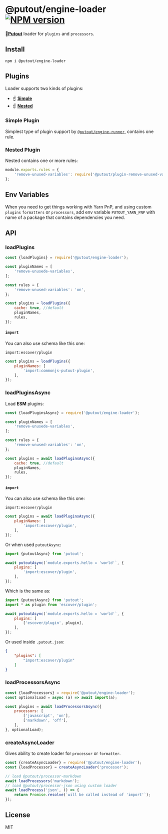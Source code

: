 # @putout/engine-loader [![NPM version][NPMIMGURL]][NPMURL]

[NPMIMGURL]: https://img.shields.io/npm/v/@putout/engine-loader.svg?style=flat&longCache=true
[NPMURL]: https://npmjs.org/package/@putout/engine-loader"npm"

🐊[**Putout**](https://github.com/coderaiser/putout) loader for `plugins` and `processors`.

## Install

```
npm i @putout/engine-loader
```

## Plugins

Loader supports two kinds of plugins:

- ☝️ [**Simple**](#simple-plugin)
- ☝️ [**Nested**](#nested-plugin)

### Simple Plugin

Simplest type of plugin support by [`@putout/engine-runner`](https://github.com/coderaiser/putout/tree/master/packages/engine-runner#supported-plugin-types), contains one rule.

### Nested Plugin

Nested contains one or more rules:

```js
module.exports.rules = {
    'remove-unused-variables': require('@putout/plugin-remove-unused-variables'),
};
```

## Env Variables

When you need to get things working with Yarn PnP, and using custom `plugins` `formatters` or `processors`, add env variable
`PUTOUT_YARN_PNP` with name of a package that contains dependencies you need.

## API

### loadPlugins

```js
const {loadPlugins} = require('@putout/engine-loader');

const pluginNames = [
    'remove-unusede-variables',
];

const rules = {
    'remove-unused-variables': 'on',
};

const plugins = loadPlugins({
    cache: true, //default
    pluginNames,
    rules,
});
```

#### `import`

You can also use schema like this one:

```
import:escover/plugin
```

```js
const plugins = loadPlugins({
    pluginNames: [
        'import:commonjs-putout-plugin',
    ],
});
```

### loadPluginsAsync

Load **ESM** plugins:

```js
const {loadPluginsAsync} = require('@putout/engine-loader');

const pluginNames = [
    'remove-unusede-variables',
];

const rules = {
    'remove-unused-variables': 'on',
};

const plugins = await loadPluginsAsync({
    cache: true, //default
    pluginNames,
    rules,
});
```

#### `import`

You can also use schema like this one:

```
import:escover/plugin
```

```js
const plugins = await loadPluginsAsync({
    pluginNames: [
        'import:escover/plugin',
    ],
});
```

Or when used `putoutAsync`:

```js
import {putoutAsync} from 'putout';

await putoutAsync(`module.exports.hello = 'world'`, {
    plugins: [
        'import:escover/plugin',
    ],
});
```

Which is the same as:

```js
import {putoutAsync} from 'putout';
import * as plugin from 'escover/plugin';

await putoutAsync(`module.exports.hello = 'world'`, {
    plugins: [
        ['escover/plugin', plugin],
    ],
});
```

Or used inside `.putout.json`:

```json
{
    "plugins": [
        "import:escover/plugin"
    ]
}
```

### loadProcessorsAsync

```js
const {loadProcessors} = require('@putout/engine-loader');
const optionalLoad = async (a) => await import(a);

const plugins = await loadProcessorsAsync({
    processors: [
        ['javascript', 'on'],
        ['markdown', 'off'],
    ],
}, optionalLoad);
```

### createAsyncLoader

Gives ability to create loader for `processor` or `formatter`.

```js
const {createAsyncLoader} = require('@putout/engine-loader');
const {loadProcessor} = createAsyncLoader('processor');

// load @putout/processor-markdown
await loadProcessors('markdown');
// load @putout/processor-json using custom loader
await loadProcess('json', () => {
    return Promise.resolve(`will be called instead of 'import'`);
});
```

## License

MIT
